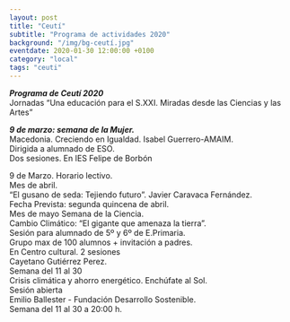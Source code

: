 ```yaml
---
layout: post
title: "Ceutí"
subtitle: "Programa de actividades 2020"
background: "/img/bg-ceutí.jpg"
eventdate: 2020-01-30 12:00:00 +0100
category: "local"
tags: "ceuti"
---
```


***Programa de Ceutí 2020***  
Jornadas “Una educación para el S.XXI. Miradas desde las Ciencias y las Artes”  


***9 de marzo: semana de la Mujer.***  
Macedonia. Creciendo en Igualdad.  Isabel Guerrero-AMAIM.  
Dirigida a alumnado de ESO.  
Dos sesiones. En IES Felipe de Borbón  

9 de Marzo. Horario lectivo.  
Mes de abril.  
“El gusano de seda: Tejiendo futuro”. Javier Caravaca Fernández.  
Fecha Prevista: segunda quincena de abril.  
Mes de mayo Semana de la Ciencia.  
Cambio Climático: “El gigante que amenaza la tierra”.  
Sesión para alumnado de 5º y 6º de E.Primaria.  
Grupo max de 100 alumnos + invitación a padres.  
En Centro cultural. 2 sesiones  
Cayetano Gutiérrez Perez.  
Semana del 11 al 30   
Crisis climática y ahorro energético. Enchúfate al Sol.  
Sesión abierta  
Emilio Ballester - Fundación Desarrollo Sostenible.  
Semana del 11 al 30 a 20:00 h.  

